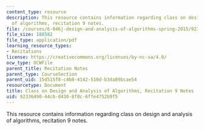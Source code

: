 ```yaml
---
content_type: resource
description: This resource contains information regarding class on design and analysis
  of algorithms, recitation 9 notes.
file: /courses/6-046j-design-and-analysis-of-algorithms-spring-2015/9233649044c6d4308f0c6ffe4752b9f5_MIT6_046JS15_Recitation9.pdf
file_size: 188582
file_type: application/pdf
learning_resource_types:
- Recitations
license: https://creativecommons.org/licenses/by-nc-sa/4.0/
ocw_type: OCWFile
parent_title: Recitation Notes
parent_type: CourseSection
parent_uid: 15d515f8-c4b8-4142-510d-b3da89bcae54
resourcetype: Document
title: Class on Design and Analysis of Algorithms, Recitation 9 Notes
uid: 92336490-44c6-d430-8f0c-6ffe4752b9f5
---
```

This resource contains information regarding class on design and analysis of algorithms, recitation 9 notes.